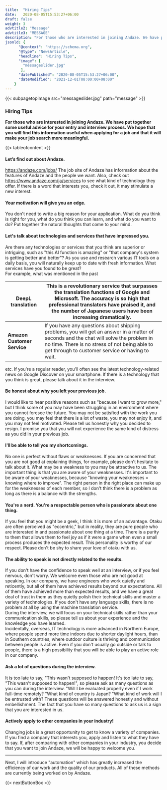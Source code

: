 ```yaml
---
title:  "Hiring Tips"
date:   2020-08-05T15:53:27+06:00
draft: false
weight: 3
advtitle2: "Message"
advtitle3: "MESSAGE"
description: "For those who are interested in joining Andaze. We have put together some useful advice for your entry and interview process. We hope that you will find this information useful when applying for a job and that it will make your job search more meaningful."
jsonld: {
      "@context": "https://schema.org",
      "@type": "NewsArticle",
      "headline": "Hiring Tips",
      "image": [
        "messageslider.jpg"
       ],
      "datePublished": "2020-08-05T15:53:27+06:00",
      "dateModified": "2021-12-01T08:00:00+08:00"
    }
---
```

{{< subpagetopimage src="messageslider.jpg" path="message" >}}

### Hiring Tips

**For those who are interested in joining Andaze. We have put together some useful advice for your entry and interview process. We hope that you will find this information useful when applying for a job and that it will make your job search more meaningful.**

{{< tableofcontent >}}

#### Let’s find out about Andaze.

https://andaze.com/jobs/ The job site of Andaze has information about the features of Andaze and the people we want. Also, check out https://www.andaze.com/ja/services to see what kind of technology they offer. If there is a word that interests you, check it out, it may stimulate a new interest.

#### Your motivation will give you an edge.

You don't need to write a big reason for your application. What do you think is right for you, what do you think you can learn, and what do you want to do? Put together the natural thoughts that come to your mind.

#### Let's talk about technologies and services that have impressed you.

Are there any technologies or services that you think are superior or intriguing, such as "this AI function is amazing" or "that company's system is getting better and better"? As you use and research various IT tools on a daily basis, you will naturally keep up to date with fresh information. What services have you found to be great?  
For example, what was mentioned in the past

<div class="table-width">

|**DeepL translation**|This is a revolutionary service that surpasses the translation functions of Google and Microsoft. The accuracy is so high that professional translators have praised it, and the number of Japanese users have been increasing dramatically.|
|---|---|
|**Amazon Customer Service**|If you have any questions about shipping problems, you will get an answer in a matter of seconds and the chat will solve the problem in no time. There is no stress of not being able to get through to customer service or having to wait.|

</div>

etc. If you're a regular reader, you'll often see the latest technology-related news on Google Discover on your smartphone. If there is a technology that you think is great, please talk about it in the interview.

#### Be honest about why you left your previous job.

I would like to hear positive reasons such as "because I want to grow more," but I think some of you may have been struggling in an environment where you cannot foresee the future. You may not be satisfied with the work you are doing, you may feel that there is a lot of waste, you may not enjoy it, and you may not feel motivated. Please tell us honestly why you decided to resign. I promise you that you will not experience the same kind of distress as you did in your previous job.

#### I'll be able to tell you my shortcomings.

No one is perfect without flaws or weaknesses. If you are concerned that you are not good at explaining things, for example, please don't hesitate to talk about it. What may be a weakness to you may be attractive to us. The important thing is that you are aware of your weaknesses. It's important to be aware of your weaknesses, because "knowing your weaknesses = knowing where to improve". The right person in the right place can make up for the weaknesses of each member, so I don't think there is a problem as long as there is a balance with the strengths.

#### You're a nerd. You're a respectable person who is passionate about one thing.

If you feel that you might be a geek, I think it is more of an advantage. Otaku are often perceived as "eccentric," but in reality, they are pure people who are interested in and passionate about one thing at a time. There is a purity to them that allows them to feel joy as if it were a game when even a small process produces the expected result. This personality is worthy of our respect. Please don't be shy to share your love of otaku with us.

#### The ability to speak is not directly related to the results.

If you don't have the confidence to speak well at an interview, or if you feel nervous, don't worry. We welcome even those who are not good at speaking. In our company, we have engineers who work quietly and reticently, but all of them have achieved results beyond our expectations. All of them have achieved more than expected results, and we have a great deal of trust in them as they quietly polish their technical skills and master a variety of technologies. If you don't have any language skills, there is no problem at all by using the machine translation service.  
During the interview, we will focus on your technical skills rather than your communication skills, so please tell us about your experience and the knowledge you have learned.  
Incidentally, overseas, IT technology is more advanced in Northern Europe, where people spend more time indoors due to shorter daylight hours, than in Southern countries, where outdoor culture is thriving and communication between people is active. Even if you don't usually go outside or talk to people, there is a high possibility that you will be able to play an active role in our company.

#### Ask a lot of questions during the interview.

It is too late to say, "This wasn't supposed to happen! It's too late to say, "This wasn't supposed to happen!", so please ask as many questions as you can during the interview. "Will I be evaluated properly even if I work full-time remotely? "What kind of country is Japan? "What kind of work will I be entrusted with? These questions will be answered honestly and without embellishment. The fact that you have so many questions to ask us is a sign that you are interested in us.

#### Actively apply to other companies in your industry!

Changing jobs is a great opportunity to get to know a variety of companies. If you find a company that interests you, apply and listen to what they have to say. If, after comparing with other companies in your industry, you decide that you want to join Andaze, we will be happy to welcome you.

---

Next, I will introduce "automation" which has greatly increased the efficiency of our work and the quality of our products. All of these methods are currently being worked on by Andaze.

{{< nextButtonBox >}}

